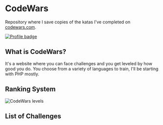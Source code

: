 # CodeWars
Repository where I save copies of the katas I've completed on [codewars.com](https://www.codewars.com/).

[![Profile badge](https://www.codewars.com/users/marcelus33/badges/large)](https://www.codewars.com/users/marcelus33)

## What is CodeWars?

It's a website where you can face challenges and you get leveled by how good
you do. You choose from a variety of languages to train, I'll be starting with PHP mostly.

## Ranking System

![CodeWars levels](https://i.imgur.com/Vm77XMv.png)

## List of Challenges
